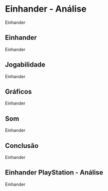 ---
---

# Einhander - Análise

Einhander

## Einhander

Einhander

## Jogabilidade

Einhander

## Gráficos

Einhander

## Som

Einhander

## Conclusão

Einhander

## Einhander PlayStation - Análise

Einhander
